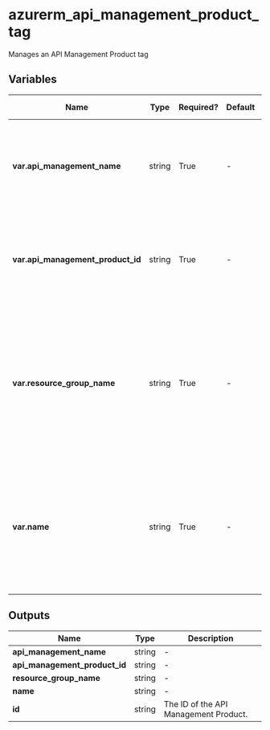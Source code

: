 # azurerm_api_management_product_tag

Manages an API Management Product tag

## Variables

| Name | Type | Required? | Default  | possible values | Description |
| ---- | ---- | --------- | -------- | ----------- | ----------- |
| **var.api_management_name** | string | True | -  |  -  | The name of the API Management Service. Changing this forces a new resource to be created. | 
| **var.api_management_product_id** | string | True | -  |  -  | The name of the API Management product. Changing this forces a new resource to be created. | 
| **var.resource_group_name** | string | True | -  |  -  | The name of the Resource Group in which the API Management Service should be exist. Changing this forces a new resource to be created. | 
| **var.name** | string | True | -  |  -  | The name which should be used for this API Management Tag. Changing this forces a new API Management Tag to be created. | 



## Outputs

| Name | Type | Description |
| ---- | ---- | --------- | 
| **api_management_name** | string  | - | 
| **api_management_product_id** | string  | - | 
| **resource_group_name** | string  | - | 
| **name** | string  | - | 
| **id** | string  | The ID of the API Management Product. | 